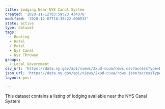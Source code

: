 ```yaml
---
title: Lodging Near NYS Canal System
created: '2020-11-12T03:59:23.434376'
modified: '2020-12-07T16:35:22.600532'
state: active
type: dataset
tags:
  - Boating
  - Hotel
  - Motel
  - Nys Canal
  - Nys Thruway
groups:
  - Local Government
csv_url: 'https://data.ny.gov/api/views/2xud-cuua/rows.csv?accessType=DOWNLOAD'
json_url: 'https://data.ny.gov/api/views/2xud-cuua/rows.json?accessType=DOWNLOAD'
layout: post

---
```

This dataset contains a listing of lodging available near the NYS Canal System
